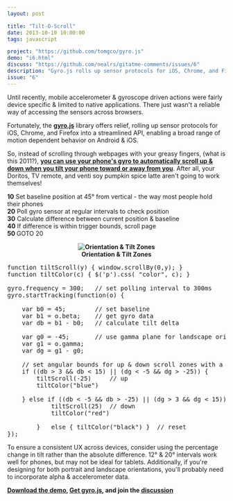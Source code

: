 ```yaml
---
layout: post

title: "Tilt-O-Scroll"
date: 2013-10-10 10:00:00
tags: javascript

project: "https://github.com/tomgco/gyro.js"
demo: "i6.html"
discuss: "https://github.com/nealrs/gitatme-comments/issues/6"
description: "Gyro.js rolls up sensor protocols for iOS, Chrome, and Firefox into a streamlined API, enabling a broad range of motion dependent behavior on Android & iOS."
issue: "6"
---
```


<p>Until recently, mobile accelerometer & gyroscope driven actions were fairly device specific & limited to native applications. There just wasn't a reliable way of accessing the sensors across browsers.</p> 

<p>Fortunately, the <strong><a href="{{ page.project }}" target="_blank" title="gyro.js">gyro.js</a></strong> library offers relief, rolling up sensor protocols for iOS, Chrome, and Firefox into a streamlined API, enabling a broad range of motion dependent behavior on Android & iOS.</p>

<p>So, instead of scrolling through webpages with your greasy fingers, (what is this 2011?), <strong><a href="{{site.demo}}i6/index.html" target="blank" title="Tilt-O-Scroll Demo">you can use your phone's gyro to automatically scroll up & down when you tilt your phone toward or away from you</a></strong>. After all, your Doritos, TV remote, and venti soy pumpkin spice latte aren't going to work themselves!</p>

<p><strong>10</strong> Set baseline position at 45&deg; from vertical - the way most people hold their phones</br>
<strong>20</strong> Poll gyro sensor at regular intervals to check position</br>
<strong>30</strong> Calculate  difference between current position & baseline</br>
<strong>40</strong> If difference is within trigger bounds, scroll page</br>
<strong>50 </strong>GOTO 20</p>

<p><center><strong><img src="{{site.img}}issue_6_fig_1.png" style="max-width:300px; text-align:center;" alt="Orientation & Tilt Zones" title="Orientation & Tilt Zones" itemprop="image"><br>
Orientation & Tilt Zones</strong>
</center></p>

<pre class="prettyprint lang-js">
function tiltScroll(y) { window.scrollBy(0,y); }
function tiltColor(c) { $('p').css( "color", c); }

gyro.frequency = 300;   // set polling interval to 300ms
gyro.startTracking(function(o) {

	var b0 = 45;        // set baseline
	var b1 = o.beta;    // get gyro data
	var db = b1 - b0;   // calculate tilt delta
	
	var g0 = -45; 		// use gamma plane for landscape orientation
	var g1 = o.gamma;
	var dg = g1 - g0;
	
	// set angular bounds for up & down scroll zones with a 45 degree 'baseline'
	if ((db > 3 && db < 15) || (dg < -5 && dg > -25)) { 
		tiltScroll(-25)     // up
		tiltColor("blue") 
		
	} else if ((db < -5 && db > -25) || (dg > 3 && dg < 15)) { 
			tiltScroll(25)  // down
			tiltColor("red")			
		
		}	else { tiltColor("black") }  // reset
});
</pre>

<p>To ensure a consistent UX across devices, consider using the percentage change in tilt rather than the absolute difference. 12&deg; & 20&deg; intervals work well for phones, but may not be ideal for tablets. Additionally, if you're designing for both portrait and landscape orientations, you'll probably need to incorporate alpha & accelerometer data.</p>

<p><strong>
	<a class = "nodeco" href="{{site.demo}}i6/index.html" target="_blank" title="Download Tilt-O-Scroll Demo"><i class="icon-cloud-download icon-large "></i> Download the demo</a>,  
  <a class = "nodeco" href={{ page.project }} target="_blank" title="Download gyro.js"><i class="icon-code-fork icon-large "></i> Get gyro.js</a>, and join the <a class = "nodeco" href="{{ page.url }}#comments" title="Discuss this issue of Git @ Me online"><i class="icon-comments icon-large "></i> discussion</a></strong></p>
